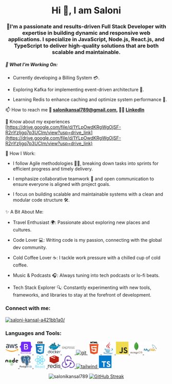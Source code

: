 <h1 align="center">Hi 👋, I am Saloni</h1>

<h3 align="center">🚀I'm a passionate and results-driven Full Stack Developer with expertise in building dynamic and responsive web applications. I specialize in JavaScript, Node.js, React.js, and TypeScript to deliver high-quality solutions that are both scalable and maintainable.</h3>

<h5>🌱 What I’m Working On:</h5>

- Currently developing a Billing System 💳.
- Exploring Kafka for implementing event-driven architecture 📡.

- Learning Redis to enhance caching and optimize system performance 🚀.

📫 How to reach me **📧 [salonikansal789@gmail.com](mailto:salonikansal789@gmail.com), 🧑‍💼 [LinkedIn](https://www.linkedin.com/in/saloni-kansal-a421bb1a0/)**

📄 Know about my experiences [https://drive.google.com/file/d/1YLpOwdKRgWgOjSF-R2nYzIjgq7p3UCIm/view?usp=drive_link](https://drive.google.com/file/d/1YLpOwdKRgWgOjSF-R2nYzIjgq7p3UCIm/view?usp=drive_link)

💼 How I Work:
- I follow Agile methodologies 🏃‍♂️, breaking down tasks into sprints for efficient progress and timely delivery.
  
- I emphasize collaborative teamwork 🤝 and open communication to ensure everyone is aligned with project goals.

- I focus on building scalable and maintainable systems with a clean and modular code structure 🛠️.

✨ A Bit About Me:

- Travel Enthusiast 🌍: Passionate about exploring new places and cultures.

- Code Lover 💻: Writing code is my passion, connecting with the global dev community.

- Cold Coffee Lover ☕: I tackle work pressure with a chilled cup of cold coffee.

- Music & Podcasts 🎧: Always tuning into tech podcasts or lo-fi beats.

- Tech Stack Explorer 🔍: Constantly experimenting with new tools, frameworks, and libraries to stay at the forefront of development.

<h3 align="left">Connect with me:</h3>
<p align="left">
<a href="https://www.linkedin.com/in/saloni-kansal-a421bb1a0" target="blank"><img align="center" src="https://raw.githubusercontent.com/rahuldkjain/github-profile-readme-generator/master/src/images/icons/Social/linked-in-alt.svg" alt="saloni-kansal-a421bb1a0/" height="30" width="40" /></a>
</p>
<h3 align="left">Languages and Tools:</h3>
<p align="left"> <a href="https://aws.amazon.com" target="_blank" rel="noreferrer"> <img src="https://raw.githubusercontent.com/devicons/devicon/master/icons/amazonwebservices/amazonwebservices-original-wordmark.svg" alt="aws" width="40" height="40"/> </a> <a href="https://getbootstrap.com" target="_blank" rel="noreferrer"> <img src="https://raw.githubusercontent.com/devicons/devicon/master/icons/bootstrap/bootstrap-plain-wordmark.svg" alt="bootstrap" width="40" height="40"/> </a> <a href="https://www.w3schools.com/css/" target="_blank" rel="noreferrer"> <img src="https://raw.githubusercontent.com/devicons/devicon/master/icons/css3/css3-original-wordmark.svg" alt="css3" width="40" height="40"/> </a> <a href="https://www.docker.com/" target="_blank" rel="noreferrer"> <img src="https://raw.githubusercontent.com/devicons/devicon/master/icons/docker/docker-original-wordmark.svg" alt="docker" width="40" height="40"/> </a> <a href="https://expressjs.com" target="_blank" rel="noreferrer"> <img src="https://raw.githubusercontent.com/devicons/devicon/master/icons/express/express-original-wordmark.svg" alt="express" width="40" height="40"/> </a> <a href="https://git-scm.com/" target="_blank" rel="noreferrer"> <img src="https://www.vectorlogo.zone/logos/git-scm/git-scm-icon.svg" alt="git" width="40" height="40"/> </a> <a href="https://www.w3.org/html/" target="_blank" rel="noreferrer"> <img src="https://raw.githubusercontent.com/devicons/devicon/master/icons/html5/html5-original-wordmark.svg" alt="html5" width="40" height="40"/> </a> <a href="https://www.java.com" target="_blank" rel="noreferrer"> <img src="https://raw.githubusercontent.com/devicons/devicon/master/icons/java/java-original.svg" alt="java" width="40" height="40"/> </a> <a href="https://developer.mozilla.org/en-US/docs/Web/JavaScript" target="_blank" rel="noreferrer"> <img src="https://raw.githubusercontent.com/devicons/devicon/master/icons/javascript/javascript-original.svg" alt="javascript" width="40" height="40"/> </a> <a href="https://www.mongodb.com/" target="_blank" rel="noreferrer"> <img src="https://raw.githubusercontent.com/devicons/devicon/master/icons/mongodb/mongodb-original-wordmark.svg" alt="mongodb" width="40" height="40"/> </a> <a href="https://www.mysql.com/" target="_blank" rel="noreferrer"> <img src="https://raw.githubusercontent.com/devicons/devicon/master/icons/mysql/mysql-original-wordmark.svg" alt="mysql" width="40" height="40"/> </a> <a href="https://nodejs.org" target="_blank" rel="noreferrer"> <img src="https://raw.githubusercontent.com/devicons/devicon/master/icons/nodejs/nodejs-original-wordmark.svg" alt="nodejs" width="40" height="40"/> </a> <a href="https://www.postgresql.org" target="_blank" rel="noreferrer"> <img src="https://raw.githubusercontent.com/devicons/devicon/master/icons/postgresql/postgresql-original-wordmark.svg" alt="postgresql" width="40" height="40"/> </a> <a href="https://reactjs.org/" target="_blank" rel="noreferrer"> <img src="https://raw.githubusercontent.com/devicons/devicon/master/icons/react/react-original-wordmark.svg" alt="react" width="40" height="40"/> </a>  <a href="https://redis.io" target="_blank" rel="noreferrer"> <img src="https://raw.githubusercontent.com/devicons/devicon/master/icons/redis/redis-original-wordmark.svg" alt="redis" width="40" height="40"/> </a> <a href="https://redux.js.org" target="_blank" rel="noreferrer"> <img src="https://raw.githubusercontent.com/devicons/devicon/master/icons/redux/redux-original.svg" alt="redux" width="40" height="40"/> </a><a href="https://tailwindcss.com/" target="_blank" rel="noreferrer"> <img src="https://www.vectorlogo.zone/logos/tailwindcss/tailwindcss-icon.svg" alt="tailwind" width="40" height="40"/> </a> <a href="https://www.typescriptlang.org/" target="_blank" rel="noreferrer"> <img src="https://raw.githubusercontent.com/devicons/devicon/master/icons/typescript/typescript-original.svg" alt="typescript" width="40" height="40"/> </a> </p>

<div align="center">
  <img src="https://github-readme-stats.vercel.app/api/top-langs?username=salonikansal789&show_icons=true&locale=en&layout=compact" alt="salonikansal789" />
  <a href="https://git.io/streak-stats"><img src="https://github-readme-streak-stats-eight.vercel.app?user=salonikansal789" alt="GitHub Streak" /></a>
</div>
